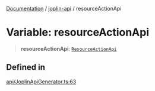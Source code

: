 [Documentation](../../packages.md) / [joplin-api](../index.md) / resourceActionApi

# Variable: resourceActionApi

> **resourceActionApi**: [`ResourceActionApi`](../classes/ResourceActionApi.md)

## Defined in

[api/JoplinApiGenerator.ts:63](https://github.com/rxliuli/joplin-utils/blob/a3a4c55f9104da0aa8b36da1259d082b810b3d68/packages/joplin-api/src/api/JoplinApiGenerator.ts#L63)
